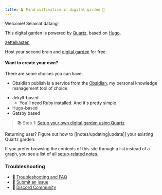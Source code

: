 ```yaml
---
title: 🪴 Mind cultivation in digital garden 🌱
---
```


Welcome! Selamat datang!

This digital garden is powered by [Quartz](notes/Quartz), based on [Hugo](https://gohugo.io/).

[zettelkasten](notes/zettelkasten) 

Host your second brain and [digital garden](https://jzhao.xyz/posts/networked-thought) for free. 


#### Want to create your own?
There are some choices you can have.
* Obsidian publish is a service from the [Obsidian](notes/Obsidian.md), my personal knowledge management tool of choice.
- Jekyll-based
	- You'll need Ruby installed. And it's pretty simple
- Hugo-based
- Gatsby based

> 📚 Step 1: [Setup your own digital garden using Quartz](notes/setup.md)

Returning user? Figure out how to [[notes/updating|update]] your existing Quartz garden.

If you prefer browsing the contents of this site through a list instead of a graph, you see a list of all [setup-related notes](/tags/setup).

### Troubleshooting
- 🚧 [Troubleshooting and FAQ](notes/troubleshooting.md)
- 🐛 [Submit an Issue](https://github.com/jackyzha0/quartz/issues)
- 👀 [Discord Community](https://discord.gg/cRFFHYye7t)

